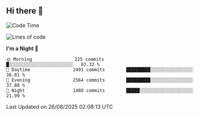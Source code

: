 ## Hi there 👋

<!--
**Wangmerlyn/Wangmerlyn** is a ✨ _special_ ✨ repository because its `README.md` (this file) appears on your GitHub profile.

Here are some ideas to get you started:

- 🔭 I’m currently working on ...
- 🌱 I’m currently learning ...
- 👯 I’m looking to collaborate on ...
- 🤔 I’m looking for help with ...
- 💬 Ask me about ...
- 📫 How to reach me: ...
- 😄 Pronouns: ...
- ⚡ Fun fact: ...
-->
<!--START_SECTION:waka-->
![Code Time](http://img.shields.io/badge/Code%20Time-516%20hrs%2041%20mins-blue)

![Lines of code](https://img.shields.io/badge/From%20Hello%20World%20I%27ve%20Written-41.6%20million%20lines%20of%20code-blue)

**I'm a Night 🦉** 

```text
🌞 Morning                225 commits         █░░░░░░░░░░░░░░░░░░░░░░░░   03.32 % 
🌆 Daytime                2491 commits        █████████░░░░░░░░░░░░░░░░   36.81 % 
🌃 Evening                2564 commits        █████████░░░░░░░░░░░░░░░░   37.88 % 
🌙 Night                  1488 commits        █████░░░░░░░░░░░░░░░░░░░░   21.99 % 
```



 Last Updated on 26/08/2025 02:08:13 UTC
<!--END_SECTION:waka-->
